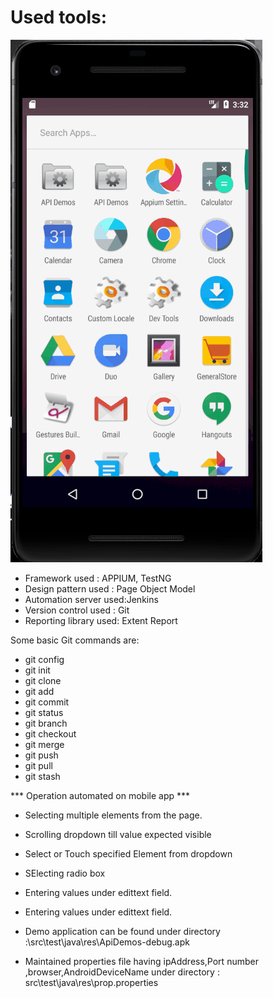 # Used tools: 

![AppImage](./MobileAppFlow.gif)
- Framework  used : APPIUM, TestNG
- Design pattern used : Page Object Model
- Automation server used:Jenkins
- Version control used : Git	
- Reporting library used: Extent Report

 
Some basic Git commands are:

- git config
- git init
- git clone
- git add
- git commit 
 - git status
- git branch
- git checkout
- git merge
- git push
- git pull
- git stash

*** Operation automated on mobile app  *** 
- Selecting multiple  elements from the page.
- Scrolling dropdown till value expected visible
- Select or Touch specified Element from dropdown 
- SElecting radio box
- Entering values under edittext field.
- Entering values under edittext field.


- Demo application can be found under directory :\src\test\java\res\ApiDemos-debug.apk

- Maintained properties file having ipAddress,Port number ,browser,AndroidDeviceName under directory : src\test\java\res\prop.properties